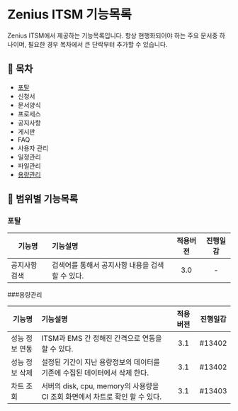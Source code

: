 # Zenius ITSM 기능목록

Zenius ITSM에서 제공하는 기능목록입니다. 항상 현행화되어야 하는 주요 문서중 하나이며, 필요한 경우 목차에서 큰 단락부터 추가할 수 있습니다.

## 📄 목차

* [포탈](#포탈)
* 신청서
* 문서양식
* 프로세스
* 공지사항
* 게시판
* FAQ
* 사용자 관리
* 일정관리
* 파일관리
* [용량관리](#용량관리)

## 📌 범위별 기능목록

### 포탈

| 기능명 | 기능설명 | 적용버전 | 진행일감 |
|---|:---|:---:|:---:|
|공지사항 검색|검색어를 통해서 공지사항 내용을 검색할 수 있다.| 3.0 | - |

###용량관리

| 기능명 | 기능설명 | 적용버전 |  진행일감  |
|---|:---|:----:|:------:|
 | 성능 정보 연동 | ITSM과 EMS 간 정해진 간격으로 연동을 할 수 있다. | 3.1  | #13402 |
| 성능 정보 삭제 | 설정된 기간이 지난 용량정보의 데이터를 기존에 수집된 데이터에서 삭제 한다.  | 3.1| #13402 |
| 차트 조회| 서버의 disk, cpu, memory의 사용량을 CI 조회 화면에서 차트로 확인 할 수 있다. | 3.1| #13403 |

